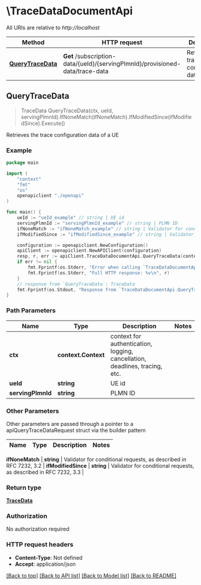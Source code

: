 # \TraceDataDocumentApi

All URIs are relative to *http://localhost*

Method | HTTP request | Description
------------- | ------------- | -------------
[**QueryTraceData**](TraceDataDocumentApi.md#QueryTraceData) | **Get** /subscription-data/{ueId}/{servingPlmnId}/provisioned-data/trace-data | Retrieves the trace configuration data of a UE



## QueryTraceData

> TraceData QueryTraceData(ctx, ueId, servingPlmnId).IfNoneMatch(ifNoneMatch).IfModifiedSince(ifModifiedSince).Execute()

Retrieves the trace configuration data of a UE

### Example

```go
package main

import (
    "context"
    "fmt"
    "os"
    openapiclient "./openapi"
)

func main() {
    ueId := "ueId_example" // string | UE id
    servingPlmnId := "servingPlmnId_example" // string | PLMN ID
    ifNoneMatch := "ifNoneMatch_example" // string | Validator for conditional requests, as described in RFC 7232, 3.2 (optional)
    ifModifiedSince := "ifModifiedSince_example" // string | Validator for conditional requests, as described in RFC 7232, 3.3 (optional)

    configuration := openapiclient.NewConfiguration()
    apiClient := openapiclient.NewAPIClient(configuration)
    resp, r, err := apiClient.TraceDataDocumentApi.QueryTraceData(context.Background(), ueId, servingPlmnId).IfNoneMatch(ifNoneMatch).IfModifiedSince(ifModifiedSince).Execute()
    if err != nil {
        fmt.Fprintf(os.Stderr, "Error when calling `TraceDataDocumentApi.QueryTraceData``: %v\n", err)
        fmt.Fprintf(os.Stderr, "Full HTTP response: %v\n", r)
    }
    // response from `QueryTraceData`: TraceData
    fmt.Fprintf(os.Stdout, "Response from `TraceDataDocumentApi.QueryTraceData`: %v\n", resp)
}
```

### Path Parameters


Name | Type | Description  | Notes
------------- | ------------- | ------------- | -------------
**ctx** | **context.Context** | context for authentication, logging, cancellation, deadlines, tracing, etc.
**ueId** | **string** | UE id | 
**servingPlmnId** | **string** | PLMN ID | 

### Other Parameters

Other parameters are passed through a pointer to a apiQueryTraceDataRequest struct via the builder pattern


Name | Type | Description  | Notes
------------- | ------------- | ------------- | -------------


 **ifNoneMatch** | **string** | Validator for conditional requests, as described in RFC 7232, 3.2 | 
 **ifModifiedSince** | **string** | Validator for conditional requests, as described in RFC 7232, 3.3 | 

### Return type

[**TraceData**](TraceData.md)

### Authorization

No authorization required

### HTTP request headers

- **Content-Type**: Not defined
- **Accept**: application/json

[[Back to top]](#) [[Back to API list]](../README.md#documentation-for-api-endpoints)
[[Back to Model list]](../README.md#documentation-for-models)
[[Back to README]](../README.md)

